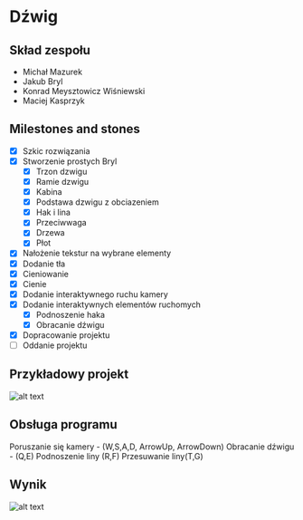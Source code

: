 # Dźwig

## Skład zespołu
- Michał Mazurek
- Jakub Bryl
- Konrad Meysztowicz Wiśniewski
- Maciej Kasprzyk

## Milestones and stones
- [x] Szkic rozwiązania
- [x] Stworzenie prostych Bryl
    - [x] Trzon dzwigu
    - [x] Ramie dzwigu
    - [x] Kabina
    - [x] Podstawa dzwigu z obciazeniem
    - [x] Hak i lina
    - [x] Przeciwwaga
    - [x] Drzewa
    - [x] Płot
- [x] Nałożenie tekstur na wybrane elementy
- [x] Dodanie tła
- [x] Cieniowanie
- [x] Cienie 
- [x] Dodanie interaktywnego ruchu kamery
- [x] Dodanie interaktywnych elementów ruchomych
    - [x] Podnoszenie haka
    - [x] Obracanie dźwigu
- [x] Dopracowanie projektu
- [ ] Oddanie projektu

## Przykładowy projekt
![alt text](https://4.allegroimg.com/original/0cec95/5b86b01449e58638a793dc6169c4)



## Obsługa programu
Poruszanie się kamery - (W,S,A,D, ArrowUp, ArrowDown)
Obracanie dźwigu - (Q,E)
Podnoszenie liny (R,F)
Przesuwanie liny(T,G)

## Wynik
![alt text](http://galeranew.ii.pw.edu.pl:8100/GKOM.19Z/ZT1-Dzwig/blob/master/screen.png)



